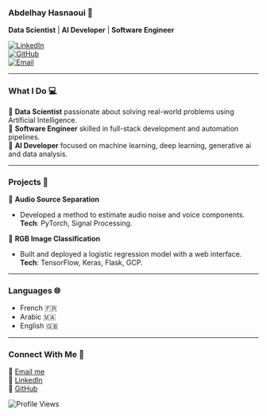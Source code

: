 ### **Abdelhay Hasnaoui** 👋  
**Data Scientist** | **AI Developer** | **Software Engineer**  

[![LinkedIn](https://img.shields.io/badge/LinkedIn-blue?logo=linkedin&logoColor=white)](https://linkedin.com/in/abdelhay-hasnaoui-081309226)  
[![GitHub](https://img.shields.io/badge/GitHub-black?logo=github)](https://github.com/hasnaoua)  
[![Email](https://img.shields.io/badge/Email-abdelhayhasnaoui%40gmail.com-FF5733)](mailto:abdelhayhasnaoui@gmail.com)  

---

### **What I Do 💻**  
🔹 **Data Scientist** passionate about solving real-world problems using Artificial Intelligence.  
🔹 **Software Engineer** skilled in full-stack development and automation pipelines.  
🔹 **AI Developer** focused on machine learning, deep learning, generative ai and data analysis.  

---

### **Projects 🚀**  

🔹 **Audio Source Separation**  
- Developed a method to estimate audio noise and voice components.  
**Tech**: PyTorch, Signal Processing.  

🔹 **RGB Image Classification**  
- Built and deployed a logistic regression model with a web interface.  
**Tech**: TensorFlow, Keras, Flask, GCP.  

---
### **Languages 🌐**  
- French 🇫🇷  
- Arabic 🇲🇦  
- English 🇬🇧  

---

### **Connect With Me 🌟**  
📧 [Email me](mailto:abdelhayhasnaoui@gmail.com)  
🔗 [LinkedIn](https://linkedin.com/in/abdelhay-hasnaoui-081309226)  
🐙 [GitHub](https://github.com/hasnaoua)  

![Profile Views](https://komarev.com/ghpvc/?username=hasnaoua&color=brightgreen)
